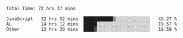
<!--START_SECTION:waka-->

```text
Total Time: 72 hrs 37 mins

JavaScript   32 hrs 52 mins  ███████████▒░░░░░░░░░░░░░   45.27 %
AL           14 hrs 12 mins  █████░░░░░░░░░░░░░░░░░░░░   19.57 %
Other        13 hrs 30 mins  ████▓░░░░░░░░░░░░░░░░░░░░   18.59 %
```

<!--END_SECTION:waka-->











